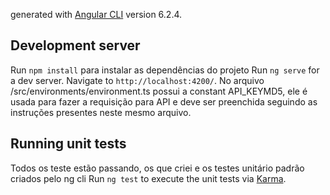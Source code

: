generated with [Angular CLI](https://github.com/angular/angular-cli) version 6.2.4.

## Development server
Run `npm install` para instalar as dependências do projeto
Run `ng serve` for a dev server. Navigate to `http://localhost:4200/`.
No arquivo /src/environments/environment.ts possui a constant API_KEYMD5, ele é usada para fazer a requisição para API e deve ser preenchida seguindo as instruções presentes neste mesmo arquivo.

## Running unit tests
Todos os teste estão passando, os que criei e os testes unitário padrão criados pelo ng cli
Run `ng test` to execute the unit tests via [Karma](https://karma-runner.github.io).
